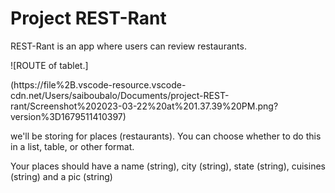 # Project REST-Rant

REST-Rant is an app where users can review restaurants.


![ROUTE of tablet.]


(https://file%2B.vscode-resource.vscode-cdn.net/Users/saiboubalo/Documents/project-REST-rant/Screenshot%202023-03-22%20at%201.37.39%20PM.png?version%3D1679511410397)


we'll be storing for places (restaurants). You can choose whether to do this in a list, table, or other format.

Your places should have a name (string), city (string), state (string), cuisines (string) and a pic (string)

